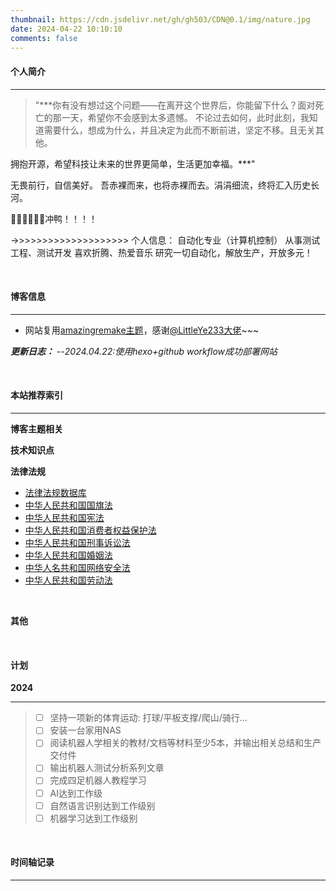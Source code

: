 ```yaml
---
thumbnail: https://cdn.jsdelivr.net/gh/gh503/CDN@0.1/img/nature.jpg
date: 2024-04-22 10:10:10
comments: false
---
```


#### 个人简介

---
>"***你有没有想过这个问题——在离开这个世界后，你能留下什么？面对死亡的那一天，希望你不会感到太多遗憾。
不论过去如何，此时此刻，我知道需要什么，想成为什么，并且决定为此而不断前进，坚定不移。且无关其他。

拥抱开源，希望科技让未来的世界更简单，生活更加幸福。***"

无畏前行，自信美好。
吾赤裸而来，也将赤裸而去。涓涓细流，终将汇入历史长河。

💪💪💪💪💪💪冲鸭！！！！

->>>>>>>>>>>>>>>>>>>>
个人信息：
自动化专业（计算机控制）
从事测试工程、测试开发
喜欢折腾、热爱音乐
研究一切自动化，解放生产，开放多元！

<br>

#### 博客信息

---
+ 网站复用[amazingremake主题](https://github.com/LittleYe233/hexo-theme-amazingremake)，感谢[@LittleYe233大佬](https://github.com/LittleYe233)~~~


***更新日志：***
--*2024.04.22:使用hexo+github workflow成功部署网站*

<br>

#### 本站推荐索引

---
**博客主题相关**


**技术知识点**
<br>

**法律法规**
+ [法律法规数据库](http://search.chinalaw.gov.cn/search2.html)
+ [中华人民共和国国旗法](https://removeif.github.io/law/中华人民共和国国旗法.html)
+ [中华人民共和国宪法](https://removeif.github.io/law/中华人民共和国宪法.html)
+ [中华人民共和国消费者权益保护法](https://removeif.github.io/law/中华人民共和国消费者权益保护法.html)
+ [中华人民共和国刑事诉讼法](https://removeif.github.io/law/中华人民共和国刑事诉讼法.html)
+ [中华人民共和国婚姻法](https://removeif.github.io/law/中华人民共和国婚姻法.html)
+ [中华人名共和国网络安全法](https://removeif.github.io/law/%E4%B8%AD%E5%8D%8E%E4%BA%BA%E6%B0%91%E5%85%B1%E5%92%8C%E5%9B%BD%E7%BD%91%E7%BB%9C%E5%AE%89%E5%85%A8%E6%B3%95.html)  
+ [中华人民共和国劳动法](https://removeif.github.io/law/中华人民共和国劳动法.html)
<br>

**其他**

<br>

#### 计划
**2024**

---
>+ [ ] 坚持一项新的体育运动: 打球/平板支撑/爬山/骑行...
>+ [ ] 安装一台家用NAS
>+ [ ] 阅读机器人学相关的教材/文档等材料至少5本，并输出相关总结和生产交付件
>+ [ ] 输出机器人测试分析系列文章
>+ [ ] 完成四足机器人教程学习
>+ [ ] AI达到工作级
>+ [ ] 自然语言识别达到工作级别
>+ [ ] 机器学习达到工作级别

<br>

#### 时间轴记录

---

<div class="time-axis-main">
	<ul class="time-axis"></ul>
</div>
<script src="/js/about-me.js"></script>
<br>
<br>